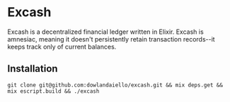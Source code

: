 # Excash

Excash is a decentralized financial ledger written in Elixir. Excash is
amnesiac, meaning it doesn't persistently retain transaction records--it
keeps track only of current balances.

## Installation

`git clone git@github.com:dowlandaiello/excash.git && mix deps.get && mix escript.build && ./excash`
